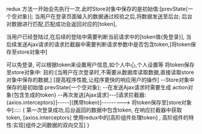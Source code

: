 redux 方法一开始会先执行一次.此时Store对象中保存的是初始值:[prevState{一个空对象}];
当用户在登录页面输入的数据通过校验之后,将数据发送至后台;
后台对数据进行匹配,匹配成功会返回对应的[token],

当用户已经登陆过,在后续的登陆中需要判断当前请求中的[token值{免登录}],
当后续发送Ajax请求的请求拦截器中需要判断请求参数中是否包含token,[将token保存至store对象中]

[token:]:当用户登陆成功后,后台会根据用户的登录信息创建对应的token,当用户再次访问页面时,
          可以免登录,
          可以根据token来设置用户信息,如个人中心,个人设置等
将token保存至store对象中:
  目的:[当用户在次登录时,不需要从数据库读取数据,直接读取store对象中保存的数据,]
      [提高程序性能,让程序更快的响应用户的操作]
  --Store对象中保存的是初始值:prevState{一个空对象};
  --在发送Ajax请求时需要生成      action对象{包含生成的token}
  --再次发送[Ajax请求]---[请求拦截器:{axios.interceptors}]-----[(携带token)]--------->
       将token保存至[store对象中]:::::
          {
            第一次登录成功,后台返回的数据中包含token,
            在响应拦截器中获取token, [axios.interceptors]
            使用redux中的[高阶组件处理token]   ,
                          高阶组件的特性:实现[组件之间数据的双向交互]
          }